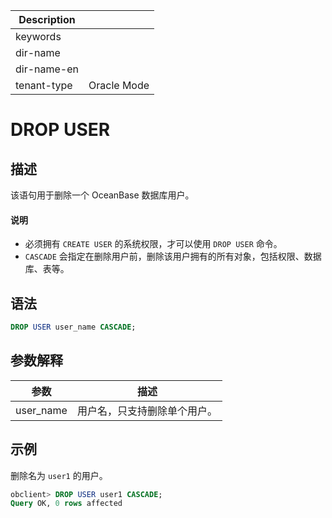 | Description   |                 |
|---------------|-----------------|
| keywords      |                 |
| dir-name      |                 |
| dir-name-en   |                 |
| tenant-type   | Oracle Mode     |

# DROP USER

## 描述

该语句用于删除一个 OceanBase 数据库用户。

  <main id="notice" type='explain'>
    <h4>说明</h4>
    <ul>
    <li>必须拥有 <code>CREATE USER</code> 的系统权限，才可以使用 <code>DROP USER</code> 命令。</li>
    <li><code>CASCADE</code> 会指定在删除用户前，删除该用户拥有的所有对象，包括权限、数据库、表等。</li>
    </ul>
  </main>

## 语法

```sql
DROP USER user_name CASCADE;
```

## 参数解释

|    参数     |       描述       |
|-----------|----------------|
| user_name | 用户名，只支持删除单个用户。 |

## 示例

删除名为 `user1` 的用户。

```sql
obclient> DROP USER user1 CASCADE;
Query OK, 0 rows affected
```
